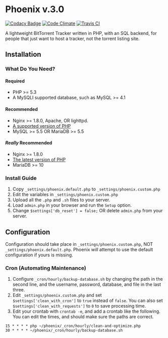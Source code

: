 # Phoenix v.3.0

[![Codacy Badge](https://api.codacy.com/project/badge/10f5af9881b4412093e91d68086fd468)](https://www.codacy.com/app/lewisgoddard/phoenix)
[![Code Climate](https://codeclimate.com/github/eustasy/phoenix/badges/gpa.svg)](https://codeclimate.com/github/eustasy/phoenix)
[![Travis CI](https://travis-ci.org/eustasy/phoenix.svg)](https://travis-ci.org/eustasy/phoenix)

A lightweight BitTorrent Tracker written in PHP, with an SQL backend, for people that just want to host a tracker, not the torrent listing site.

## Installation

### What Do You Need?

#### Required
* PHP >= 5.3
* A MySQLI supported database, such as MySQL >= 4.1

#### Recommended
* Nginx >= 1.8.0, Apache, OR lighttpd.
* [A supported version of PHP](http://php.net/supported-versions.php)
* MySQL >= 5.5 OR MariaDB >= 5.5

#### _Really_ Recommended
* Nginx >= 1.8.0
* [The latest version of PHP](http://php.net/supported-versions.php)
* MariaDB >= 10

### Install Guide
1. Copy `_settings/phoenix.default.php` to `_settings/phoenix.custom.php`
2. Edit the variables in `_settings/phoenix.custom.php`
2. Upload all the `.php` and `.sh` files to your server.
4. Load `admin.php` in your browser and run the `Setup` option.
5. Change `$settings['db_reset'] = false;` OR delete `admin.php` from your server.

## Configuration
Configuration should take place in `_settings/phoenix.custom.php`, NOT `_settings/phoenix.default.php`. Phoenix _will_ attempt to use the default configuration if yours is missing.

### Cron (Automating Maintenance)
1. Configure `_cron/hourly/backup-database.sh` by changing the path in the second line, and the username, password, database, and file in the last three.
2. Edit `_settings/phoenix.custom.php` and set `$settings['clean_with_cron']` to `true` instead of `false`. You can also set `$settings['clean_with_requests']` to `0` to save processing time.
3. Edit your crontab with `crontab -e`, and add a crontab like the following. You can edit the times, and should make sure the paths are correct.
```
15 * * * * php ~/phoenix/_cron/hourly/clean-and-optimize.php
30 * * * * ~/phoenix/_cron/hourly/backup-database.sh
```
